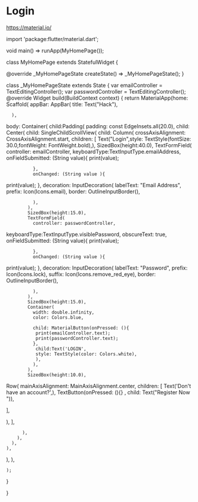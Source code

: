 # Login


https://material.io/




import 'package:flutter/material.dart';
 
void main() => runApp(MyHomePage());
 
	
 
class MyHomePage extends StatefulWidget {
  

  @override
  _MyHomePageState createState() => _MyHomePageState();
}
 
class _MyHomePageState extends State<MyHomePage> {
   var emailController = TextEditingController();
  var passwordController = TextEditingController();
  @override
  Widget build(BuildContext context) {
    return MaterialApp(home: Scaffold(
      appBar: AppBar(
        title: Text("Hack"),

      ),
  body: Container(
    child:Padding(
      padding: const EdgeInsets.all(20.0),
      child: Center(
        child: SingleChildScrollView(
                child: Column(
            crossAxisAlignment: CrossAxisAlignment.start,
            children: <Widget>[
             Text("Login",style: TextStyle(fontSize: 30.0,fontWeight: FontWeight.bold),),
            SizedBox(height:40.0),
            TextFormField(
              controller: emailController,
              keyboardType:TextInputType.emailAddress,
              onFieldSubmitted: (String value){
                print(value);

              },
              onChanged: (String value ){
print(value);
              },
              decoration: InputDecoration(
                labelText: "Email Address",
                prefix: Icon(Icons.email),
                border: OutlineInputBorder(),
              
              ),
            ),
            SizedBox(height:15.0),
            TextFormField(
              controller: passwordController,
 keyboardType:TextInputType.visiblePassword,
 obscureText: true,
              onFieldSubmitted: (String value){
                print(value);

              },
              onChanged: (String value ){
print(value);
              },
              decoration: InputDecoration(
                labelText: "Password",
                prefix: Icon(Icons.lock),
                suffix: Icon(Icons.remove_red_eye),
                border: OutlineInputBorder(),
              
              ),
            ),
            SizedBox(height:15.0),
            Container(
              width: double.infinity,
              color: Colors.blue,

              child: MaterialButton(onPressed: (){
               print(emailController.text);
               print(passwordController.text);
              },
               child:Text('LOGIN',
               style: TextStyle(color: Colors.white),
               ),
              ),
            ),
            SizedBox(height:10.0),

Row(
  mainAxisAlignment: MainAxisAlignment.center,
children: [
Text('Don\'t have an account?',),
TextButton(onPressed: (){}
, child: 
Text("Register Now ")),

],

),
            ],

          ),
        ),
      ),
    ),
  
  
  ),
    ),



    );
 }

}




